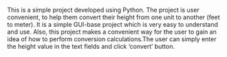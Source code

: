 This is a simple project developed using Python. The project is user convenient, to help them convert their height from one unit to another (feet to meter). It is a simple GUI-base project which is very easy to understand and use. Also, this project makes a convenient way for the user to gain an idea of how to perform conversion calculations.The user can simply enter the height value in the text fields and click ‘convert’ button.

